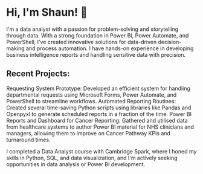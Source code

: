 # Hi, I'm Shaun! 👋

I'm a data analyst with a passion for problem-solving and storytelling through data. With a strong foundation in Power BI, Power Automate, and PowerShell, I've created innovative solutions for data-driven decision-making and process automation. I have hands-on experience in developing business intelligence reports and handling sensitive data with precision.

## Recent Projects:

Requesting System Prototype: Developed an efficient system for handling departmental requests using Microsoft Forms, Power Automate, and PowerShell to streamline workflows.
Automated Reporting Routines: Created several time-saving Python scripts using libraries like Pandas and Openpyxl to generate scheduled reports in a fraction of the time.
Power BI Reports and Dashboard for Cancer Reporting: Gathered and utilised data from healthcare systems to author Power BI material for NHS clinicians and managers, allowing them to improve on Cancer Pathway KPIs and turnaround times.

I completed a Data Analyst course with Cambridge Spark, where I honed my skills in Python, SQL, and data visualization, and I'm actively seeking opportunities in data analysis or Power BI development.

<!---
Istoc42/Istoc42 is a ✨ special ✨ repository because its `README.md` (this file) appears on your GitHub profile.
You can click the Preview link to take a look at your changes.
--->

